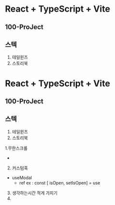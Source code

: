 # React + TypeScript + Vite

## 100-ProJect

## 스텍

1. 테일윈즈
2. 스토리북

# React + TypeScript + Vite

## 100-ProJect

## 스텍

1. 테일윈즈
2. 스토리북

1.무한스크롤

-

2. 커스텀훅

- useModal
  - ref ex : const [ isOpen, setIsOpen] = use

3. 생각하는시간 적게 가지기
4.
